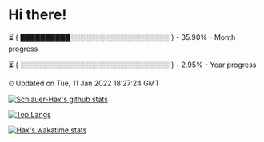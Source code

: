 # Hi there!

⏳ { ██████████░░░░░░░░░░░░░░░░░░░░ } - 35.90% - Month progress

⏳ { ░░░░░░░░░░░░░░░░░░░░░░░░░░░░░░ } - 2.95% - Year progress

⏰ Updated on Tue, 11 Jan 2022 18:27:24 GMT


[![Schlauer-Hax's github stats](https://github-readme-stats.vercel.app/api?username=Schlauer-Hax&show_icons=true&theme=dark&count_private=true)](https://github.com/Schlauer-Hax)


[![Top Langs](https://github-readme-stats.vercel.app/api/top-langs/?username=Schlauer-Hax&layout=compact&theme=dark)](https://github.com/Schlauer-Hax?tab=repositories)


[![Hax's wakatime stats](https://github-readme-stats.vercel.app/api/wakatime?username=Hax&theme=dark)](https://wakatime.com/@Hax)

